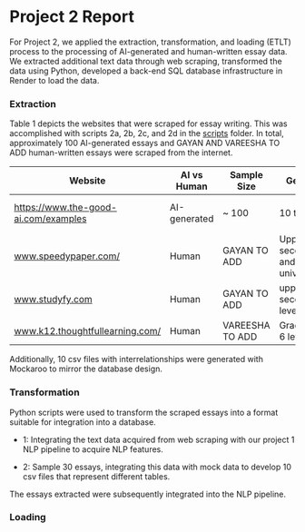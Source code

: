 # Project 2 Report

For Project 2, we applied the extraction, transformation, and loading (ETLT) process to the processing of AI-generated and human-written essay data. We extracted additional text data through web scraping, transformed the data using Python, developed a back-end SQL database infrastructure in Render to load the data.

### Extraction

Table 1 depicts the websites that were scraped for essay writing. This was accomplished with scripts 2a, 2b, 2c, and 2d in the [scripts](https://github.com/christiebarron/aiTextDetector/tree/main/primary/scripts) folder. In total, approximately 100 AI-generated essays and GAYAN AND VAREESHA TO ADD human-written essays were scraped from the internet. 

| Website | AI vs Human | Sample Size | Genres | Age |
|---| ---| ---| --- | ---|
|https://www.the-good-ai.com/examples| AI-generated | ~ 100 | 10 topics | Upper secondary level. |
|www.speedypaper.com/| Human | GAYAN TO ADD | Upper secondary and university | GAYAN TO ADD |   
|www.studyfy.com| Human | GAYAN TO ADD | upper secondary level | GAYAN TO ADD |  
|www.k12.thoughtfullearning.com/| Human | VAREESHA TO ADD | Grade 1-6 level  | VAREESHA TO ADD| 

Additionally, 10 csv files with interrelationships were generated with Mockaroo to mirror the database design.

### Transformation

Python scripts were used to transform the scraped essays into a format suitable for integration into a database. 

- 1: Integrating the text data acquired from web scraping with our project 1 NLP pipeline to acquire NLP features. 

- 2: Sample 30 essays, integrating this data with mock data to develop 10 csv files that represent different tables. 

The essays extracted were subsequently integrated into the NLP pipeline. 

### Loading

